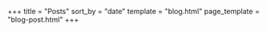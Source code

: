 +++
title = "Posts"
sort_by = "date"
template = "blog.html"
page_template = "blog-post.html"
+++



